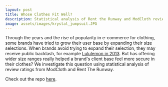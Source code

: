 ```yaml
---
layout: post
title: Whose Clothes Fit Well?
description: Statistical analysis of Rent the Runway and ModCloth reviews.
image: assets/images/krystal_jumpsuit.JPG
---
```


Through the years and the rise of popularity in e-commerce for clothing, some brands have tried to grow their user base by expanding their size selections. 
When brands avoid trying to expand their selection, they may receive public backlash, for example [Lululemon in 2013](https://www.huffingtonpost.ca/2013/11/06/lululemon-chip-wilson-womens-bodies_n_4228113.html).
But has offering wider size ranges really helped a brand's client base feel more secure in their clothes?
We investigate this question using statistical analysis of review ratings from ModCloth and Rent The Runway. 

Check out the repo [here](https://github.com/CliffordBridges/Whose-Clothes-Fit-Well).
